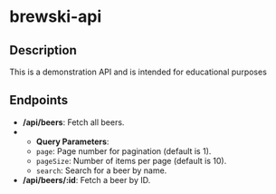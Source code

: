 # brewski-api
## Description
This is a demonstration API and is intended for educational purposes
## Endpoints
- **/api/beers**: Fetch all beers.
- - **Query Parameters**:
  - `page`: Page number for pagination (default is 1).
  - `pageSize`: Number of items per page (default is 10).
  - `search`: Search for a beer by name.
- **/api/beers/:id**: Fetch a beer by ID.
